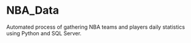 # NBA_Data
 Automated process of gathering NBA teams and players daily statistics using Python and SQL Server.

